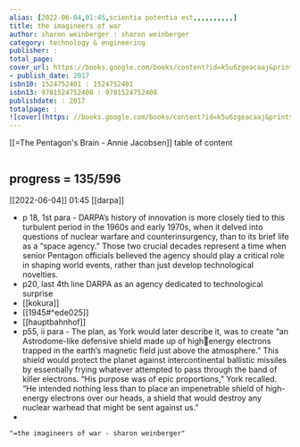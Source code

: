 ```yaml
---
alias: [2022-06-04,01:45,scientia potentia est,,,,,,,,,,]
title: the imagineers of war
author: sharon weinberger : sharon weinberger
category: technology & engineering
publisher: :
total_page: 
cover_url: https://books.google.com/books/content?id=k5u6zgeacaaj&printsec=frontcover&img=1&zoom=1&source=gbs_api
- publish_date: 2017
isbn10: 1524752401 : 1524752401
isbn13: 9781524752408 : 9781524752408
publishdate: : 2017
totalpage: :
![cover](https: //books.google.com/books/content?id=k5u6zgeacaaj&printsec=frontcover&img=1&zoom=1&source=gbs_api)
---
```


[[=The Pentagon's Brain - Annie Jacobsen]]
table of content
```toc
```
## progress = 135/596
[[2022-06-04]] 01:45
[[darpa]]
- p 18, 1st para - DARPA’s history of innovation is more closely tied to this turbulent period in the 1960s and early 1970s, when it delved into questions of nuclear warfare and counterinsurgency, than to its brief life as a “space agency.” Those two crucial decades represent a time when senior Pentagon officials believed the agency should play a critical role in shaping world events, rather than just develop technological novelties.
- p20, last 4th line DARPA as an agency dedicated to technological surprise
- [[kokura]]
- [[1945#^ede025]]
- [[hauptbahnhof]]
- p55, ii para - The plan, as York would later describe it, was to create “an Astrodome-like defensive shield made up of highenergy electrons trapped in the earth’s magnetic field just above the atmosphere.” This shield would protect the planet against intercontinental ballistic missiles by essentially frying whatever attempted to pass through the band of killer electrons. “His purpose was of epic proportions,” York recalled. “He intended nothing less than to place an impenetrable shield of high-energy electrons over our heads, a shield that would destroy any nuclear warhead that might be sent against us.”
- 
```query
"=the imagineers of war - sharon weinberger"
```